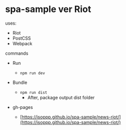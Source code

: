 # spa-sample ver Riot

uses:
- Riot
- PostCSS
- Webpack

commands

- Run
  - `npm run dev`

- Bundle
  - `npm run dist`
    - After, package output dist folder

- gh-pages
  - [https://isoppp.github.io/spa-sample/news-riot/](https://isoppp.github.io/spa-sample/news-riot/)
